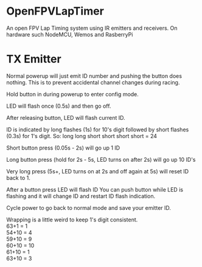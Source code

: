 # OpenFPVLapTimer
An open FPV Lap Timing system using IR emitters and receivers. On hardware such NodeMCU, Wemos and RasberryPi

# TX Emitter
Normal powerup will just emit ID number and pushing the button does nothing. This is to prevent accidental channel changes during racing.

Hold button in during powerup to enter config mode.

LED will flash once (0.5s) and then go off.

After releasing button, LED will flash current ID.

ID is indicated by long flashes (1s) for 10's digit followed by short flashes (0.3s) for 1's digit. So: long long short short short short = 24

Short button press (0.05s - 2s) will go up 1 ID

Long button press (hold for 2s - 5s, LED turns on after 2s) will go up 10 ID's

Very long press (5s+, LED turns on at 2s and off again at 5s) will reset ID back to 1.

After a button press LED will flash ID
You can push button while LED is flashing and it will change ID and restart ID flash indication.

Cycle power to go back to normal mode and save your emitter ID.

Wrapping is a little weird to keep 1's digit consistent.</br>
63+1 = 1 </br>
54+10 = 4 </br>
59+10 = 9 </br>
60+10 = 10 </br>
61+10 = 1 </br>
63+10 = 3 </br>

